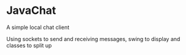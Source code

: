 # JavaChat
A simple local chat client 

Using sockets to send and receiving messages, swing to display and classes to split up

